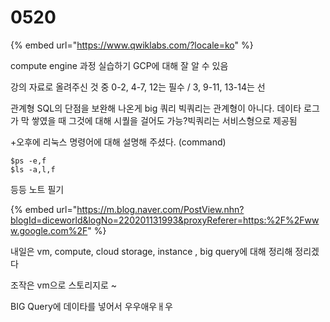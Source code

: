 # 0520

{% embed url="https://www.qwiklabs.com/?locale=ko" %}

compute engine 과정 실습하기 GCP에 대해 잘 알 수 있음

강의 자료로 올려주신 것 중 0-2, 4-7, 12는 필수 / 3, 9-11, 13-14는 선



관계형 SQL의 단점을 보완해 나온게 big 쿼리 빅쿼리는 관계형이 아니다. 데이타 로그가 막 쌓였을 때 그것에 대해 시퀄을 걸어도 가능?빅쿼리는 서비스형으로 제공됨 



+오후에 리눅스 명령어에 대해 설명해 주셨다. \(command\)

```text
$ps -e,f
$ls -a,l,f  
```

등등 노트 필기 

{% embed url="https://m.blog.naver.com/PostView.nhn?blogId=diceworld&logNo=220201131993&proxyReferer=https:%2F%2Fwww.google.com%2F" %}

내일은 vm, compute, cloud storage, instance , big query에 대해 정리해 정리겠다

조작은 vm으로 스토리지로 ~ 

BIG Query에 데이타를 넣어서 우우애우ㅐ우

